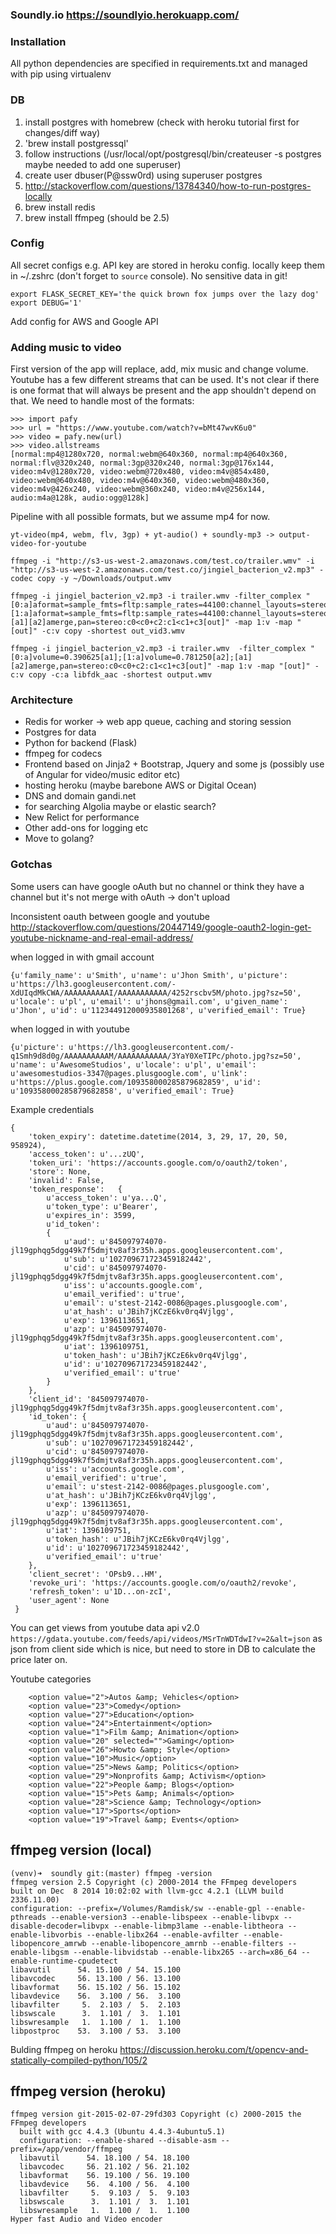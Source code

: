 ### Soundly.io https://soundlyio.herokuapp.com/

### Installation

All python dependencies are specified in requirements.txt and managed with pip using virtualenv

### DB
1. install postgres with homebrew (check with heroku tutorial first for changes/diff way)
1. 'brew install postgressql'
1. follow instructions (/usr/local/opt/postgresql/bin/createuser -s postgres maybe needed to add one superuser)
1. create user dbuser(P@ssw0rd) using superuser postgres
1. http://stackoverflow.com/questions/13784340/how-to-run-postgres-locally
1. brew install redis
1. brew install ffmpeg (should be 2.5)

### Config

All secret configs e.g. API key are stored in heroku config. locally keep them in ~/.zshrc (don't forget to `source` console). No sensitive data in git!

```
export FLASK_SECRET_KEY='the quick brown fox jumps over the lazy dog'
export DEBUG='1'
```
Add config for AWS and Google API

### Adding music to video

First version of the app will replace, add, mix music and change volume. Youtube has a few different streams that can be used.
It's not clear if there is one format that will always be present and the app shouldn't depend on that. We need to handle most of the formats:

```
>>> import pafy
>>> url = "https://www.youtube.com/watch?v=bMt47wvK6u0"
>>> video = pafy.new(url)
>>> video.allstreams
[normal:mp4@1280x720, normal:webm@640x360, normal:mp4@640x360, normal:flv@320x240, normal:3gp@320x240, normal:3gp@176x144, video:m4v@1280x720, video:webm@720x480, video:m4v@854x480, video:webm@640x480, video:m4v@640x360, video:webm@480x360, video:m4v@426x240, video:webm@360x240, video:m4v@256x144, audio:m4a@128k, audio:ogg@128k]
```

Pipeline with all possible formats, but we assume mp4 for now.
```
yt-video(mp4, webm, flv, 3gp) + yt-audio() + soundly-mp3 -> output-video-for-youtube

```

```ffmpeg -i "http://s3-us-west-2.amazonaws.com/test.co/trailer.wmv" -i "http://s3-us-west-2.amazonaws.com/test.co/jingiel_bacterion_v2.mp3" -codec copy -y ~/Downloads/output.wmv ```

```
ffmpeg -i jingiel_bacterion_v2.mp3 -i trailer.wmv -filter_complex "[0:a]aformat=sample_fmts=fltp:sample_rates=44100:channel_layouts=stereo,volume=0.5[a1];[1:a]aformat=sample_fmts=fltp:sample_rates=44100:channel_layouts=stereo,volume=0.8[a2];[a1][a2]amerge,pan=stereo:c0<c0+c2:c1<c1+c3[out]" -map 1:v -map "[out]" -c:v copy -shortest out_vid3.wmv
```

```
ffmpeg -i jingiel_bacterion_v2.mp3 -i trailer.wmv  -filter_complex "[0:a]volume=0.390625[a1];[1:a]volume=0.781250[a2];[a1][a2]amerge,pan=stereo:c0<c0+c2:c1<c1+c3[out]" -map 1:v -map "[out]" -c:v copy -c:a libfdk_aac -shortest output.wmv
```

### Architecture

- Redis for worker -> web app queue, caching and storing session
- Postgres for data
- Python for backend (Flask)
- ffmpeg for codecs
- Frontend based on Jinja2 + Bootstrap, Jquery and some js (possibly use of Angular for video/music editor etc)
- hosting heroku (maybe barebone AWS or Digital Ocean)
- DNS and domain gandi.net
- for searching Algolia maybe or elastic search?
- New Relict for performance
- Other add-ons for logging etc
- Move to golang?

### Gotchas

Some users can have google oAuth but no channel or think they have a channel but it's not merge with oAuth -> don't upload

Inconsistent oauth between google and youtube http://stackoverflow.com/questions/20447149/google-oauth2-login-get-youtube-nickname-and-real-email-address/

when logged in with gmail account
```
{u'family_name': u'Smith', u'name': u'Jhon Smith', u'picture': u'https://lh3.googleusercontent.com/-XdUIqdMkCWA/AAAAAAAAAAI/AAAAAAAAAAA/4252rscbv5M/photo.jpg?sz=50', u'locale': u'pl', u'email': u'jhons@gmail.com', u'given_name': u'Jhon', u'id': u'112344912000935801268', u'verified_email': True}
```

when logged in with youtube

```
{u'picture': u'https://lh3.googleusercontent.com/-q1Smh9d8d0g/AAAAAAAAAAM/AAAAAAAAAAA/3YaY0XeTIPc/photo.jpg?sz=50', u'name': u'AwesomeStudios', u'locale': u'pl', u'email': u'awesomestudios-3347@pages.plusgoogle.com', u'link': u'https://plus.google.com/109358000285879682859', u'id': u'109358000285879682858', u'verified_email': True}
```
Example credentials
```
{
	'token_expiry': datetime.datetime(2014, 3, 29, 17, 20, 50, 958924),
 	'access_token': u'...zUQ',
 	'token_uri': 'https://accounts.google.com/o/oauth2/token', 
 	'store': None, 
 	'invalid': False, 
 	'token_response': 	{
 		u'access_token': u'ya...Q',
 		u'token_type': u'Bearer',
 		u'expires_in': 3599, 
		u'id_token': 
 		{
 			u'aud': u'845097974070-jl19gphqg5dgg49k7f5dmjtv8af3r35h.apps.googleusercontent.com',
 			u'sub': u'102709671723459182442',
 			u'cid': u'845097974070-jl19gphqg5dgg49k7f5dmjtv8af3r35h.apps.googleusercontent.com',
 			u'iss': u'accounts.google.com',
 			u'email_verified': u'true',
 			u'email': u'stest-2142-0086@pages.plusgoogle.com',
 			u'at_hash': u'JBih7jKCzE6kv0rq4Vjlgg',
 			u'exp': 1396113651,
 			u'azp': u'845097974070-jl19gphqg5dgg49k7f5dmjtv8af3r35h.apps.googleusercontent.com',
 			u'iat': 1396109751,
 			u'token_hash': u'JBih7jKCzE6kv0rq4Vjlgg',
 			u'id': u'102709671723459182442',
 			u'verified_email': u'true'
 		}
 	},
 	'client_id': '845097974070-jl19gphqg5dgg49k7f5dmjtv8af3r35h.apps.googleusercontent.com',
 	'id_token': {
 		u'aud': u'845097974070-jl19gphqg5dgg49k7f5dmjtv8af3r35h.apps.googleusercontent.com',
 		u'sub': u'102709671723459182442',
 		u'cid': u'845097974070-jl19gphqg5dgg49k7f5dmjtv8af3r35h.apps.googleusercontent.com',
 		u'iss': u'accounts.google.com',
 		u'email_verified': u'true',
 		u'email': u'stest-2142-0086@pages.plusgoogle.com', 
 		u'at_hash': u'JBih7jKCzE6kv0rq4Vjlgg', 
 		u'exp': 1396113651, 
 		u'azp': u'845097974070-jl19gphqg5dgg49k7f5dmjtv8af3r35h.apps.googleusercontent.com', 
 		u'iat': 1396109751, 
 		u'token_hash': u'JBih7jKCzE6kv0rq4Vjlgg', 
 		u'id': u'102709671723459182442', 
 		u'verified_email': u'true'
 	}, 
 	'client_secret': 'OPsb9...HM',
 	'revoke_uri': 'https://accounts.google.com/o/oauth2/revoke',
 	'refresh_token': u'1D...on-zcI',
 	'user_agent': None
 }
```
You can get views from youtube data api v2.0 `https://gdata.youtube.com/feeds/api/videos/MSrTnWDTdwI?v=2&alt=json` as json from client side which is nice, but need to store in DB to calculate the price later on.

Youtube categories

```
	<option value="2">Autos &amp; Vehicles</option>
    <option value="23">Comedy</option>
    <option value="27">Education</option>
    <option value="24">Entertainment</option>
    <option value="1">Film &amp; Animation</option>
    <option value="20" selected="">Gaming</option>
    <option value="26">Howto &amp; Style</option>
    <option value="10">Music</option>
    <option value="25">News &amp; Politics</option>
    <option value="29">Nonprofits &amp; Activism</option>
    <option value="22">People &amp; Blogs</option>
    <option value="15">Pets &amp; Animals</option>
    <option value="28">Science &amp; Technology</option>
    <option value="17">Sports</option>
    <option value="19">Travel &amp; Events</option>
```

## ffmpeg version (local)
```
(venv)➜  soundly git:(master) ffmpeg -version
ffmpeg version 2.5 Copyright (c) 2000-2014 the FFmpeg developers
built on Dec  8 2014 10:02:02 with llvm-gcc 4.2.1 (LLVM build 2336.11.00)
configuration: --prefix=/Volumes/Ramdisk/sw --enable-gpl --enable-pthreads --enable-version3 --enable-libspeex --enable-libvpx --disable-decoder=libvpx --enable-libmp3lame --enable-libtheora --enable-libvorbis --enable-libx264 --enable-avfilter --enable-libopencore_amrwb --enable-libopencore_amrnb --enable-filters --enable-libgsm --enable-libvidstab --enable-libx265 --arch=x86_64 --enable-runtime-cpudetect
libavutil      54. 15.100 / 54. 15.100
libavcodec     56. 13.100 / 56. 13.100
libavformat    56. 15.102 / 56. 15.102
libavdevice    56.  3.100 / 56.  3.100
libavfilter     5.  2.103 /  5.  2.103
libswscale      3.  1.101 /  3.  1.101
libswresample   1.  1.100 /  1.  1.100
libpostproc    53.  3.100 / 53.  3.100
```

Bulding ffmpeg on heroku
https://discussion.heroku.com/t/opencv-and-statically-compiled-python/105/2

## ffmpeg version (heroku)
```
ffmpeg version git-2015-02-07-29fd303 Copyright (c) 2000-2015 the FFmpeg developers
  built with gcc 4.4.3 (Ubuntu 4.4.3-4ubuntu5.1)
  configuration: --enable-shared --disable-asm --prefix=/app/vendor/ffmpeg
  libavutil      54. 18.100 / 54. 18.100
  libavcodec     56. 21.102 / 56. 21.102
  libavformat    56. 19.100 / 56. 19.100
  libavdevice    56.  4.100 / 56.  4.100
  libavfilter     5.  9.103 /  5.  9.103
  libswscale      3.  1.101 /  3.  1.101
  libswresample   1.  1.100 /  1.  1.100
Hyper fast Audio and Video encoder
```

